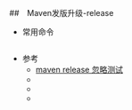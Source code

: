 ##　Maven发版升级-release
- 常用命令
    ```
    
    ```
- 参考
    - [maven release 忽略测试](https://blog.csdn.net/iteye_16572/article/details/82653379)
    - []()
    - []()
    - []()